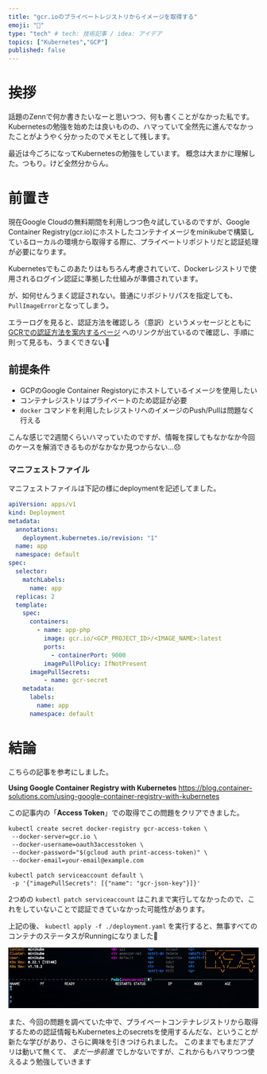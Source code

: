 ```yaml
---
title: "gcr.ioのプライベートレジストリからイメージを取得する"
emoji: "🚢"
type: "tech" # tech: 技術記事 / idea: アイデア
topics: ["Kubernetes","GCP"]
published: false
---
```

# 挨拶
話題のZennで何か書きたいなーと思いつつ、何も書くことがなかった私です。
Kubernetesの勉強を始めたは良いものの、ハマっていて全然先に進んでなかったことがようやく分かったのでメモとして残します。

最近は今ごろになってKubernetesの勉強をしています。
概念は大まかに理解した。つもり。けど全然分からん。

# 前置き

現在Google Cloudの無料期間を利用しつつ色々試しているのですが、Google Container Registry(gcr.io)にホストしたコンテナイメージをminikubeで構築しているローカルの環境から取得する際に、プライベートリポジトリだと認証処理が必要になります。

Kubernetesでもこのあたりはもちろん考慮されていて、Dockerレジストリで使用されるログイン認証に準拠した仕組みが準備されています。

が、如何せんうまく認証されない。普通にリポジトリパスを指定しても、`PullImageError`となってしまう。

エラーログを見ると、認証方法を確認しろ（意訳）というメッセージとともに [GCRでの認証方法を案内するページ](https://cloud.google.com/container-registry/docs/advanced-authentication?hl=ja) へのリンクが出ているので確認し、手順に則って見るも、うまくできない🤔


## 前提条件
- GCPのGoogle Container Registoryにホストしているイメージを使用したい
- コンテナレジストリはプライベートのため認証が必要
- `docker` コマンドを利用したレジストリへのイメージのPush/Pullは問題なく行える

こんな感じで2週間くらいハマっていたのですが、情報を探してもなかなか今回のケースを解消できるものがなかなか見つからない…😞

### マニフェストファイル

マニフェストファイルは下記の様にdeploymentを記述してました。

```deployment.yaml
apiVersion: apps/v1
kind: Deployment
metadata:
  annotations:
    deployment.kubernetes.io/revision: "1"
  name: app
  namespace: default
spec:
  selector:
    matchLabels:
      name: app
  replicas: 2
  template:
    spec:
      containers:
        - name: app-php
          image: gcr.io/<GCP_PROJECT_ID>/<IMAGE_NAME>:latest
          ports:
            - containerPort: 9000
          imagePullPolicy: IfNotPresent
      imagePullSecrets:
          - name: gcr-secret
    metadata:
      labels:
        name: app
      namespace: default
```



# 結論

こちらの記事を参考にしました。

**Using Google Container Registry with Kubernetes**
https://blog.container-solutions.com/using-google-container-registry-with-kubernetes

この記事内の「**Access Token**」での取得でこの問題をクリアできました。

```
kubectl create secret docker-registry gcr-access-token \
 --docker-server=gcr.io \
 --docker-username=oauth3accesstoken \
 --docker-password="$(gcloud auth print-access-token)" \
 --docker-email=your-email@example.com
```
```
kubectl patch serviceaccount default \
 -p '{"imagePullSecrets": [{"name": "gcr-json-key"}]}'
```

2つめの `kubectl patch serviceaccount` はこれまで実行してなかったので、これをしていないことで認証できていなかった可能性があります。

上記の後、 `kubectl apply -f ./deployment.yaml` を実行すると、無事すべてのコンテナのステータスがRunningになりました🎉

![watching-on-k9s.gif](/images/0235db4f33f182f5e39c/fe3ayuipwyf00m194tohxtj4t1jt.gif)


また、今回の問題を調べていた中で、プライベートコンテナレジストリから取得するための認証情報もKubernetes上のsecretsを使用するんだな、ということが新たな学びがあり、さらに興味を引きつけられました。
このままでもまだアプリは動いて無くて、 _まだ一歩前進_ でしかないですが、これからもハマりつつ使えるよう勉強していきます